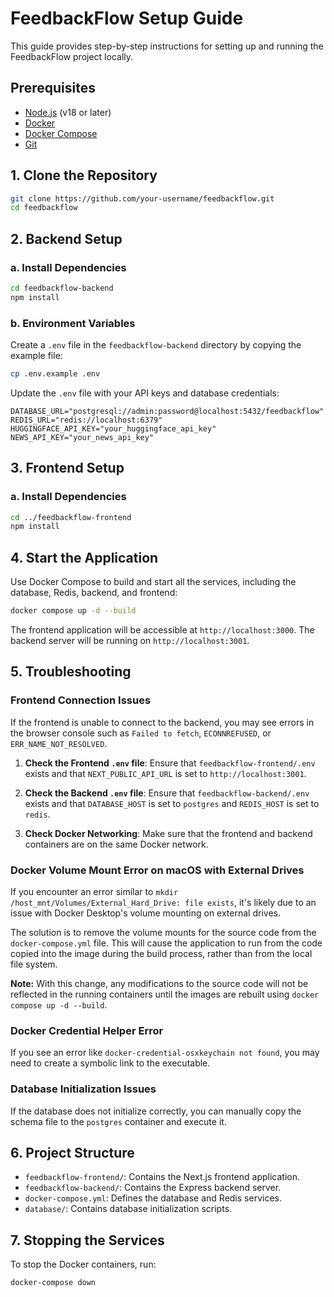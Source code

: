 # FeedbackFlow Setup Guide

This guide provides step-by-step instructions for setting up and running the FeedbackFlow project locally.

## Prerequisites

- [Node.js](https://nodejs.org/en/) (v18 or later)
- [Docker](https://www.docker.com/products/docker-desktop/)
- [Docker Compose](https://docs.docker.com/compose/install/)
- [Git](https://git-scm.com/)

## 1. Clone the Repository

```bash
git clone https://github.com/your-username/feedbackflow.git
cd feedbackflow
```

## 2. Backend Setup

### a. Install Dependencies

```bash
cd feedbackflow-backend
npm install
```

### b. Environment Variables

Create a `.env` file in the `feedbackflow-backend` directory by copying the example file:

```bash
cp .env.example .env
```

Update the `.env` file with your API keys and database credentials:

```
DATABASE_URL="postgresql://admin:password@localhost:5432/feedbackflow"
REDIS_URL="redis://localhost:6379"
HUGGINGFACE_API_KEY="your_huggingface_api_key"
NEWS_API_KEY="your_news_api_key"
```

## 3. Frontend Setup

### a. Install Dependencies

```bash
cd ../feedbackflow-frontend
npm install
```

## 4. Start the Application

Use Docker Compose to build and start all the services, including the database, Redis, backend, and frontend:

```bash
docker compose up -d --build
```

The frontend application will be accessible at `http://localhost:3000`.
The backend server will be running on `http://localhost:3001`.

## 5. Troubleshooting

### Frontend Connection Issues

If the frontend is unable to connect to the backend, you may see errors in the browser console such as `Failed to fetch`, `ECONNREFUSED`, or `ERR_NAME_NOT_RESOLVED`.

1.  **Check the Frontend `.env` file**: Ensure that `feedbackflow-frontend/.env` exists and that `NEXT_PUBLIC_API_URL` is set to `http://localhost:3001`.

2.  **Check the Backend `.env` file**: Ensure that `feedbackflow-backend/.env` exists and that `DATABASE_HOST` is set to `postgres` and `REDIS_HOST` is set to `redis`.

3.  **Check Docker Networking**: Make sure that the frontend and backend containers are on the same Docker network.

### Docker Volume Mount Error on macOS with External Drives

If you encounter an error similar to `mkdir /host_mnt/Volumes/External_Hard_Drive: file exists`, it's likely due to an issue with Docker Desktop's volume mounting on external drives.

The solution is to remove the volume mounts for the source code from the `docker-compose.yml` file. This will cause the application to run from the code copied into the image during the build process, rather than from the local file system.

**Note:** With this change, any modifications to the source code will not be reflected in the running containers until the images are rebuilt using `docker compose up -d --build`.

### Docker Credential Helper Error

If you see an error like `docker-credential-osxkeychain not found`, you may need to create a symbolic link to the executable.

### Database Initialization Issues

If the database does not initialize correctly, you can manually copy the schema file to the `postgres` container and execute it.

## 6. Project Structure

- `feedbackflow-frontend/`: Contains the Next.js frontend application.
- `feedbackflow-backend/`: Contains the Express backend server.
- `docker-compose.yml`: Defines the database and Redis services.
- `database/`: Contains database initialization scripts.

## 7. Stopping the Services

To stop the Docker containers, run:

```bash
docker-compose down
